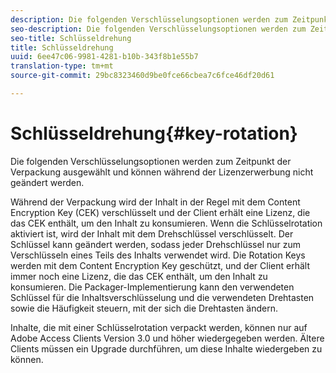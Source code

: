 ```yaml
---
description: Die folgenden Verschlüsselungsoptionen werden zum Zeitpunkt der Verpackung ausgewählt und können während der Lizenzerwerbung nicht geändert werden.
seo-description: Die folgenden Verschlüsselungsoptionen werden zum Zeitpunkt der Verpackung ausgewählt und können während der Lizenzerwerbung nicht geändert werden.
seo-title: Schlüsseldrehung
title: Schlüsseldrehung
uuid: 6ee47c06-9981-4281-b10b-343f8b1e55b7
translation-type: tm+mt
source-git-commit: 29bc8323460d9be0fce66cbea7c6fce46df20d61

---
```



# Schlüsseldrehung{#key-rotation}

Die folgenden Verschlüsselungsoptionen werden zum Zeitpunkt der Verpackung ausgewählt und können während der Lizenzerwerbung nicht geändert werden.

Während der Verpackung wird der Inhalt in der Regel mit dem Content Encryption Key (CEK) verschlüsselt und der Client erhält eine Lizenz, die das CEK enthält, um den Inhalt zu konsumieren. Wenn die Schlüsselrotation aktiviert ist, wird der Inhalt mit dem Drehschlüssel verschlüsselt. Der Schlüssel kann geändert werden, sodass jeder Drehschlüssel nur zum Verschlüsseln eines Teils des Inhalts verwendet wird. Die Rotation Keys werden mit dem Content Encryption Key geschützt, und der Client erhält immer noch eine Lizenz, die das CEK enthält, um den Inhalt zu konsumieren. Die Packager-Implementierung kann den verwendeten Schlüssel für die Inhaltsverschlüsselung und die verwendeten Drehtasten sowie die Häufigkeit steuern, mit der sich die Drehtasten ändern.

Inhalte, die mit einer Schlüsselrotation verpackt werden, können nur auf Adobe Access Clients Version 3.0 und höher wiedergegeben werden. Ältere Clients müssen ein Upgrade durchführen, um diese Inhalte wiedergeben zu können.
